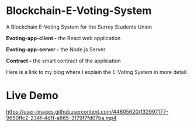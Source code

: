 # Blockchain-E-Voting-System
A Blockchain E-Voting System for the Surrey Students Union

**Evoting-app-client -** the React web application

**Evoting-app-server -** the Node.js Server

**Contract -** the smart contract of the application

Here is a link to my blog where I explain the E-Voting System in more detail.

# Live Demo


https://user-images.githubusercontent.com/44605620/132997177-9650ffc2-234f-4d1f-a865-3179f7fd07ba.mp4


